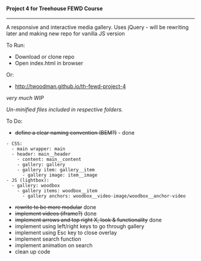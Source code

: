 #### Project 4 for Treehouse FEWD Course
----

A responsive and interactive media gallery.
Uses jQuery - will be rewriting later and making new repo for vanilla JS version


To Run:
- Download or clone repo
- Open index.html in browser


Or:
- http://twoodman.github.io/th-fewd-project-4


*very much WIP*


*Un-minified files included in respective folders.*


To Do:

- ~~define a clear naming convention (BEM?)~~ - done
```
- CSS:
  - main wrapper: main
  - header: main__header
    - content: main__content
    - gallery: gallery
    - gallery item: gallery__item
      - gallery image: item__image
- JS (lightbox):
  - gallery: woodbox
    - gallery items: woodbox__item
      - gallery anchors: woodbox__video-image/woodbox__anchor-video
```

- ~~rewrite to be more modular~~ done
- ~~implement videos (iframe?)~~ done
- ~~implement arrows and top right X, look & functionality~~ done
- implement using left/right keys to go through gallery
- implement using Esc key to close overlay
- implement search function
- implement animation on search
- clean up code